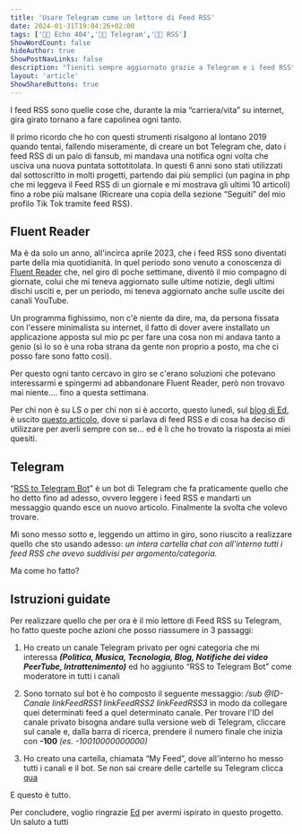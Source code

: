 ```yaml
---
title: 'Usare Telegram come un lettore di Feed RSS'
date: 2024-01-31T19:04:26+02:00
tags: ['👨‍💻 Echo 404','👨‍💻 Telegram','👨‍💻 RSS']
ShowWordCount: false
hideAuthor: true
ShowPostNavLinks: false
description: "Tieniti sempre aggiornato grazie a Telegram e i feed RSS"
layout: 'article'
ShowShareButtons: true
---
```


I feed RSS sono quelle cose che, durante la mia “carriera/vita” su internet, gira girato tornano a fare capolinea ogni tanto.

Il primo ricordo che ho con questi strumenti risalgono al lontano 2019 quando tentai, fallendo miseramente, di creare un bot Telegram che, dato i feed RSS di un paio di fansub, mi mandava una notifica ogni volta che usciva una nuova puntata sottotitolata. In questi 6 anni sono stati utilizzati dal sottoscritto in molti progetti, partendo dai più semplici (un pagina in php che mi leggeva il Feed RSS di un giornale e mi mostrava gli ultimi 10 articoli) fino a robe più malsane (Ricreare una copia della sezione “Seguiti” del mio profilo Tik Tok tramite feed RSS).

## Fluent Reader

Ma è da solo un anno, all'incirca aprile 2023, che i feed RSS sono diventati parte della mia quotidianità. In quel periodo sono venuto a conoscenza di [Fluent Reader](https://github.com/yang991178/fluent-reader) che, nel giro di poche settimane, diventò il mio compagno di giornate, colui che mi teneva aggiornato sulle ultime notizie, degli ultimi dischi usciti e, per un periodo, mi teneva aggiornato anche sulle uscite dei canali YouTube.

Un programma fighissimo, non c'è niente da dire, ma, da persona fissata con l'essere minimalista su internet, il fatto di dover avere installato un applicazione apposta sul mio pc per fare una cosa non mi andava tanto a genio (sì lo so è una roba strana da gente non proprio a posto, ma che ci posso fare sono fatto così).

Per questo ogni tanto cercavo in giro se c'erano soluzioni che potevano interessarmi e spingermi ad abbandonare Fluent Reader, però non trovavo mai niente.... fino a questa settimana.

Per chi non è su LS o per chi non si è accorto, questo lunedì, sul [blog di Ed](https://log.livellosegreto.it/edmael/), è uscito [questo articolo](https://log.livellosegreto.it/edmael/feed-rss-torniamo-a-scegliere-i-nostri-contenuti), dove si parlava di feed RSS e di cosa ha deciso di utilizzare per averli sempre con se... ed è lì che ho trovato la risposta ai miei quesiti.

## Telegram

“[RSS to Telegram Bot](https://github.com/Rongronggg9/RSS-to-Telegram-Bot)” è un bot di Telegram che fa praticamente quello che ho detto fino ad adesso, ovvero leggere i feed RSS e mandarti un messaggio quando esce un nuovo articolo. Finalmente la svolta che volevo trovare.

Mi sono messo sotto e, leggendo un attimo in giro, sono riuscito a realizzare quello che sto usando adesso: _un intera cartella chat con all'interno tutti i feed RSS che avevo suddivisi per argomento/categoria._

Ma come ho fatto?

## Istruzioni guidate

Per realizzare quello che per ora è il mio lettore di Feed RSS su Telegram, ho fatto queste poche azioni che posso riassumere in 3 passaggi:

1. Ho creato un canale Telegram privato per ogni categoria che mi interessa _**(Politica, Musica, Tecnologia, Blog, Notifiche dei video PeerTube, Intrattenimento)**_ ed ho aggiunto “RSS to Telegram Bot” come moderatore in tutti i canali

2. Sono tornato sul bot è ho composto il seguente messaggio: _/sub @ID-Canale linkFeedRSS1 linkFeedRSS2 linkFeedRSS3_ in modo da collegare quei determinati feed a quel determinato canale. Per trovare l'ID del canale privato bisogna andare sulla versione web di Telegram, cliccare sul canale e, dalla barra di ricerca, prendere il numero finale che inizia con **-100** _(es. -10010000000000)_

3. Ho creato una cartella, chiamata “My Feed”, dove all'interno ho messo tutti i canali e il bot. Se non sai creare delle cartelle su Telegram clicca [qua](https://telegram.org/tour/chat-folders/it)

E questo è tutto.

Per concludere, voglio ringrazie <a href="https://livellosegreto.it/@ed">Ed</a> per avermi ispirato in questo progetto.<br />
Un saluto a tutti
